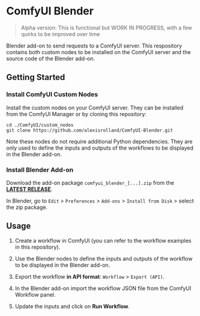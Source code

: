 # ComfyUI Blender

> Alpha version: This is functional but WORK IN PROGRESS, with a few quirks to be improved over time

Blender add-on to send requests to a ComfyUI server. This respository contains both custom nodes to be installed on the ComfyUI server and the source code of the Blender add-on.

## Getting Started

### Install ComfyUI Custom Nodes

Install the custom nodes on your ComfyUI server. They can be installed from the ComfyUI Manager or by cloning this repository:

```shell
cd ./ComfyUI/custom_nodes
git clone https://github.com/alexisrolland/ComfyUI-Blender.git
```

Note these nodes do not require additional Python dependencies. They are only used to define the inputs and outputs of the workflows to be displayed in the Blender add-on.

### Install Blender Add-on

Download the add-on package `comfyui_blender_[...].zip` from the **[LATEST RELEASE](https://github.com/alexisrolland/ComfyUI-Blender/releases)**.

In Blender, go to `Edit` > `Preferences` > `Add-ons` > `Install from Disk` > select the zip package.

## Usage

1. Create a workflow in ComfyUI (you can refer to the workflow examples in this repository).

2. Use the Blender nodes to define the inputs and outputs of the workflow to be displayed in the Blender add-on.

3. Export the workflow **in API format**: `Workflow` > `Export (API)`.

4. In the Blender add-on import the workflow JSON file from the ComfyUI Workflow panel.

5. Update the inputs and click on **Run Workflow**.
